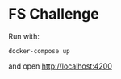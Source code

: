 # FS Challenge

Run with:

    docker-compose up

and open [http://localhost:4200](http://localhost:4200)
